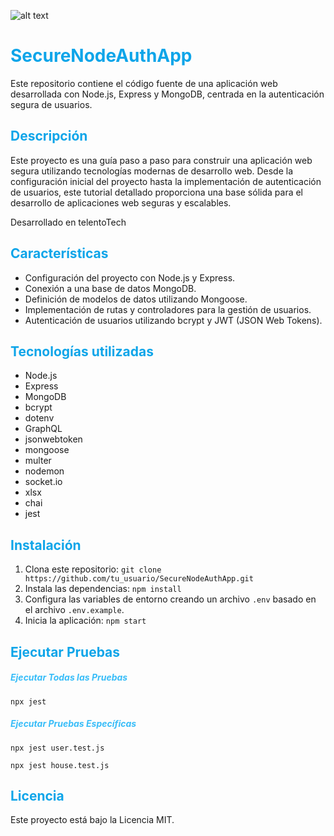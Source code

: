 ![alt text](uploads/img-express-node.webp)
# <span style="color:#0ea5e9">SecureNodeAuthApp</span>

Este repositorio contiene el código fuente de una aplicación web desarrollada con Node.js, Express y MongoDB, centrada en la autenticación segura de usuarios.

## <span style="color:#0ea5e9">Descripción</span>

Este proyecto es una guía paso a paso para construir una aplicación web segura utilizando tecnologías modernas de desarrollo web. Desde la configuración inicial del proyecto hasta la implementación de autenticación de usuarios, este tutorial detallado proporciona una base sólida para el desarrollo de aplicaciones web seguras y escalables.

Desarrollado en telentoTech

## <span style="color:#0ea5e9">Características</span>

- Configuración del proyecto con Node.js y Express.
- Conexión a una base de datos MongoDB.
- Definición de modelos de datos utilizando Mongoose.
- Implementación de rutas y controladores para la gestión de usuarios.
- Autenticación de usuarios utilizando bcrypt y JWT (JSON Web Tokens).


## <span style="color:#0ea5e9">Tecnologías utilizadas</span>

- Node.js
- Express
- MongoDB
- bcrypt
- dotenv
- GraphQL
- jsonwebtoken
- mongoose
- multer
- nodemon
- socket.io
- xlsx
- chai
- jest

## <span style="color:#0ea5e9">Instalación</span>


1. Clona este repositorio: `git clone https://github.com/tu_usuario/SecureNodeAuthApp.git`
2. Instala las dependencias: `npm install`
3. Configura las variables de entorno creando un archivo `.env` basado en el archivo `.env.example`.
4. Inicia la aplicación: `npm start`

## <span style="color:#0ea5e9">Ejecutar Pruebas</span> 

##### <span style="color:#38bdf8">Ejecutar Todas las Pruebas</span> 

`npx jest`

##### <span style="color:#38bdf8">Ejecutar Pruebas Específicas</span> 

`npx jest user.test.js`

`npx jest house.test.js`



## <span style="color:#0ea5e9">Licencia</span>

Este proyecto está bajo la Licencia MIT.